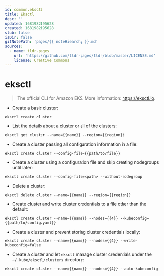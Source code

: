 ```yaml
---
id: common.eksctl
title: Eksctl
desc: ''
updated: 1681982195628
created: 1681982195628
stub: false
isDir: false
gitNotePath: 'pages/{{ noteHiearchy }}.md'
sources:
  - name: tldr-pages
    url: 'https://github.com/tldr-pages/tldr/blob/master/LICENSE.md'
    license: Creative Commons
---
```

# eksctl

> The official CLI for Amazon EKS.
> More information: <https://eksctl.io>.

- Create a basic cluster:

`eksctl create cluster`

- List the details about a cluster or all of the clusters:

`eksctl get cluster --name={{name}} --region={{region}}`

- Create a cluster passing all configuration information in a file:

`eksctl create cluster --config-file={{path/to/file}}`

- Create a cluster using a configuration file and skip creating nodegroups until later:

`eksctl create cluster --config-file=<path> --without-nodegroup`

- Delete a cluster:

`eksctl delete cluster --name={{name}} --region={{region}}`

- Create cluster and write cluster credentials to a file other than the default:

`eksctl create cluster --name={{name}} --nodes={{4}} --kubeconfig={{path/to/config.yaml}}`

- Create a cluster and prevent storing cluster credentials locally:

`eksctl create cluster --name={{name}} --nodes={{4}} --write-kubeconfig=false`

- Create a cluster and let `eksctl` manage cluster credentials under the `~/.kube/eksctl/clusters` directory:

`eksctl create cluster --name={{name}} --nodes={{4}} --auto-kubeconfig`

